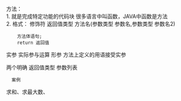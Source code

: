 方法：  
    1. 就是完成特定功能的代码块
        很多语言中叫函数，JAVA中函数是方法  
    2. 格式：
        修饰符 返回值类型 方法名(参数类型 参数名,参数类型 参数名2)
    
        方法体语句;
        return 返回值
        
    
实参 实际参与运算
形参 方法上定义的用语接受实参

两个明确
    返回值类型
    参数列表
    
      案例
求和、求最大数、